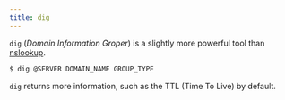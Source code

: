 ```yaml
---
title: dig
---
```


`dig` (_Domain Information Groper_) is a slightly more powerful tool than [nslookup](knowledge/offsec/tools/nslookup.md).

```sh
$ dig @SERVER DOMAIN_NAME GROUP_TYPE
```

`dig` returns more information, such as the TTL (Time To Live) by default.
